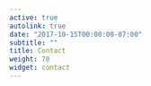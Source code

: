 ```yaml
---
active: true
autolink: true
date: "2017-10-15T00:00:00-07:00"
subtitle: ""
title: Contact
weight: 70
widget: contact
---
```


